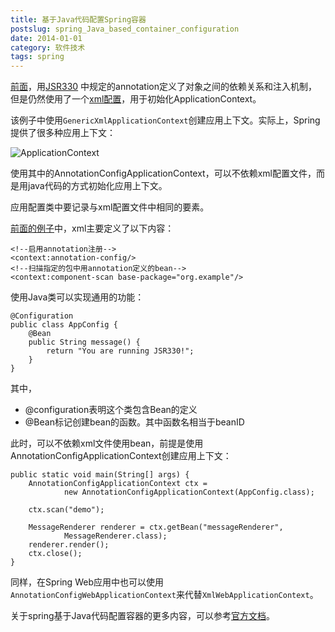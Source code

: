 ```yaml
---
title: 基于Java代码配置Spring容器
postslug: spring_Java_based_container_configuration
date: 2014-01-01
category: 软件技术
tags: spring
---
```



[前面](/2013/12/31/jsr330.html)，用[JSR330](https://jcp.org/en/jsr/detail?id=330)
中规定的annotation定义了对象之间的依赖关系和注入机制，
但是仍然使用了一个[xml配置](/2013/12/31/jsr330.html#menuIndex4)，用于初始化ApplicationContext。

该例子中使用`GenericXmlApplicationContext`创建应用上下文。实际上，Spring提供了很多种应用上下文：

![ApplicationContext](/images/spring/ApplicationContext.png)

使用其中的AnnotationConfigApplicationContext，可以不依赖xml配置文件，而是用java代码的方式初始化应用上下文。


应用配置类中要记录与xml配置文件中相同的要素。

[前面的例子]((/2013/12/31/jsr330.html#menuIndex4))中，xml主要定义了以下内容：

```
<!--启用annotation注册-->
<context:annotation-config/>
<!--扫描指定的包中用annotation定义的bean-->
<context:component-scan base-package="org.example"/>
```

使用Java类可以实现通用的功能：

```
@Configuration
public class AppConfig {
	@Bean
	public String message() {
		return "You are running JSR330!";
	}
}
```

其中，

- @configuration表明这个类包含Bean的定义
- @Bean标记创建bean的函数。其中函数名相当于beanID

此时，可以不依赖xml文件使用bean，前提是使用AnnotationConfigApplicationContext创建应用上下文：

```
public static void main(String[] args) {
	AnnotationConfigApplicationContext ctx =
			new AnnotationConfigApplicationContext(AppConfig.class);

	ctx.scan("demo");

	MessageRenderer renderer = ctx.getBean("messageRenderer",
			MessageRenderer.class);
	renderer.render();
	ctx.close();
}
```

同样，在Spring Web应用中也可以使用`AnnotationConfigWebApplicationContext`来代替`XmlWebApplicationContext`。

关于spring基于Java代码配置容器的更多内容，可以参考[官方文档](http://docs.spring.io/spring/docs/3.0.x/spring-framework-reference/html/beans.html#beans-java)。

